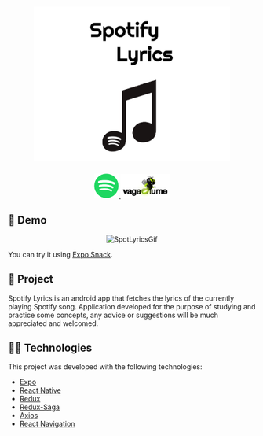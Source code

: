 <h1 align="center">
    <img alt="Logo Spotify Lyrics" width=400 src="assets/logo.png"/>
</h1>

<p align='center'>
    <a href="https://www.spotify.com">
        <img alt="Spotify API" width=50 src="assets/spotify_logo.png"/> 
    </a>
    <a href="https://www.vagalume.com.br">
        <img href="vagalume.com.br" alt="Vagalume API" width=100 src="assets/vagalume_logo.png"/>
    </a>
</p>

## 📌 Demo

<div align="center" width=300>

![SpotLyricsGif](assets/spotify-lyrics.gif)

</div>

You can try it using [Expo Snack](https://expo.io/@heron/spotify-lyrics).

## 📱 Project

Spotify Lyrics is an android app that fetches the lyrics of the currently playing Spotify song. Application developed for the purpose of studying and practice some concepts, any advice or suggestions will be much appreciated and welcomed.

## 👨‍💻 Technologies

This project was developed with the following technologies:

- [Expo](https://expo.io/)
- [React Native](https://reactnative.dev/)
- [Redux](https://redux.js.org/)
- [Redux-Saga](https://redux-saga.js.org/)
- [Axios](https://github.com/axios/axios)
- [React Navigation](https://reactnavigation.org/)